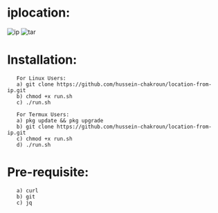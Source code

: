 # iplocation:
 
![ip](https://user-images.githubusercontent.com/82051128/124340673-6048db00-dbd0-11eb-9dd2-1a96db17eeb1.png)
![tar](https://user-images.githubusercontent.com/82051128/124358545-3d531100-dc3a-11eb-9665-60ec6afe7263.png)


# Installation:
       For Linux Users:
       a) git clone https://github.com/hussein-chakroun/location-from-ip.git
       b) chmod +x run.sh
       c) ./run.sh
       
       For Termux Users:
       a) pkg update && pkg upgrade
       b) git clone https://github.com/hussein-chakroun/location-from-ip.git
       c) chmod +x run.sh
       d) ./run.sh
       
# Pre-requisite:
       a) curl
       b) git
       c) jq


  
